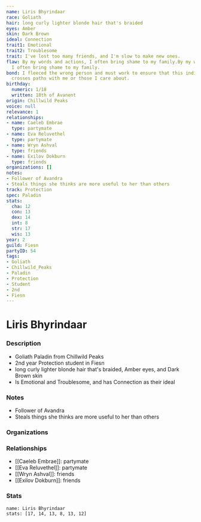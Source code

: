 ```yaml
---
name: Liris Bhyrindaar
race: Goliath
hair: long curly lighter blonde hair that's braided
eyes: Amber
skin: Dark Brown
ideal: Connection
trait1: Emotional
trait2: Troublesome
trait: I've lost too many friends, and I'm slow to make new ones.
flaw: By my words and actions, I often bring shame to my family.By my words and actions,
  I often bring shame to my family.
bond: I fleeced the wrong person and must work to ensure that this individual never
  crosses paths with me or those I care about.
birthday:
  numeric: 1/18
  written: 18th of Avanent
origin: Chillwild Peaks
voice: null
relevance: 1
relationships:
- name: Caeleb Embrae
  type: partymate
- name: Eva Reluvethel
  type: partymate
- name: Wryn Ashval
  type: friends
- name: Exilov Dokburn
  type: friends
organizations: []
notes:
- Follower of Avandra
- Steals things she thinks are more useful to her than others
track: Protection
spec: Paladin
stats:
  cha: 12
  con: 13
  dex: 14
  int: 8
  str: 17
  wis: 13
year: 2
guild: Fiesn
partyID: 54
tags:
- Goliath
- Chillwild_Peaks
- Paladin
- Protection
- Student
- 2nd
- Fiesn
---
```

# Liris Bhyrindaar
### Description
- Goliath Paladin from Chillwild Peaks
- 2nd year Protection student in Fiesn
- long curly lighter blonde hair that's braided, Amber eyes, and Dark Brown skin
- Is Emotional and Troublesome, and has Connection as their ideal

### Notes
- Follower of Avandra
- Steals things she thinks are more useful to her than others

### Organizations

### Relationships
- [[Caeleb Embrae]]: partymate
- [[Eva Reluvethel]]: partymate
- [[Wryn Ashval]]: friends
- [[Exilov Dokburn]]: friends

### Stats
```statblock
name: Liris Bhyrindaar
stats: [17, 14, 13, 8, 13, 12]
```